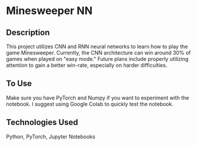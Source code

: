 # Minesweeper NN

## Description
This project utilizes CNN and RNN neural networks to learn how to play the game Minesweeper. 
Currently, the CNN architecture can win around 30% of games when played on "easy mode." 
Future plans include properly utilizing attention to gain a better win-rate, especially on harder
difficulties.

## To Use
Make sure you have PyTorch and Numpy if you want to experiment with the notebook. I suggest using Google Colab
to quickly test the notebook.

## Technologies Used
Python, PyTorch, Jupyter Notebooks
